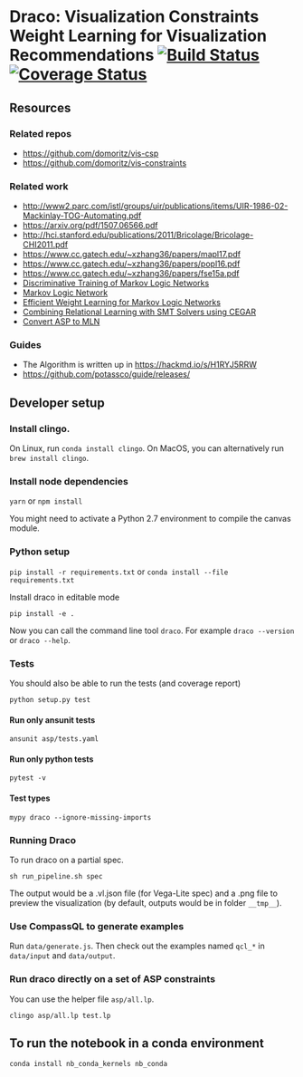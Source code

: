 # Draco: Visualization Constraints Weight Learning for Visualization Recommendations [![Build Status](https://travis-ci.org/domoritz/draco.svg?branch=master)](https://travis-ci.org/domoritz/draco) [![Coverage Status](https://coveralls.io/repos/github/domoritz/draco/badge.svg?branch=master)](https://coveralls.io/github/domoritz/draco?branch=master)

## Resources

### Related repos

* https://github.com/domoritz/vis-csp
* https://github.com/domoritz/vis-constraints

### Related work

* http://www2.parc.com/istl/groups/uir/publications/items/UIR-1986-02-Mackinlay-TOG-Automating.pdf
* https://arxiv.org/pdf/1507.06566.pdf
* http://hci.stanford.edu/publications/2011/Bricolage/Bricolage-CHI2011.pdf
* https://www.cc.gatech.edu/~xzhang36/papers/mapl17.pdf
* https://www.cc.gatech.edu/~xzhang36/papers/popl16.pdf
* https://www.cc.gatech.edu/~xzhang36/papers/fse15a.pdf
* [Discriminative Training of Markov Logic Networks](https://homes.cs.washington.edu/~pedrod/papers/aaai05.pdf)
* [Markov Logic Network](https://homes.cs.washington.edu/~pedrod/papers/pilp.pdf)
* [Efficient Weight Learning for Markov Logic Networks](https://homes.cs.washington.edu/~pedrod/papers/pkdd07.pdf)
* [Combining Relational Learning with SMT
Solvers using CEGAR](https://www.microsoft.com/en-us/research/wp-content/uploads/2016/02/main-25.pdf)
* [Convert ASP to MLN](http://reasoning.eas.asu.edu/lpmln/Tutorial.html)

### Guides

* The Algorithm is written up in https://hackmd.io/s/H1RYJ5RRW
* https://github.com/potassco/guide/releases/

## Developer setup

### Install clingo.

On Linux, run `conda install clingo`. On MacOS, you can alternatively run `brew install clingo`.

### Install node dependencies

`yarn` or `npm install`

You might need to activate a Python 2.7 environment to compile the canvas module.

### Python setup

`pip install -r requirements.txt` or `conda install --file requirements.txt`

Install draco in editable mode

`pip install -e .`

Now you can call the command line tool `draco`. For example `draco --version` or `draco --help`.

### Tests

You should also be able to run the tests (and coverage report)

`python setup.py test`

#### Run only ansunit tests

`ansunit asp/tests.yaml`

#### Run only python tests

`pytest -v`

#### Test types

`mypy draco --ignore-missing-imports`

### Running Draco

To run draco on a partial spec.

`sh run_pipeline.sh spec`

The output would be a .vl.json file (for Vega-Lite spec) and a .png file to preview the visualization (by default, outputs would be in folder `__tmp__`).

### Use CompassQL to generate examples

Run `data/generate.js`. Then check out the examples named `qcl_*` in `data/input` and `data/output`.

### Run draco directly on a set of ASP constraints

You can use the helper file `asp/all.lp`.

`clingo asp/all.lp test.lp`

## To run the notebook in a conda environment

`conda install nb_conda_kernels nb_conda`
